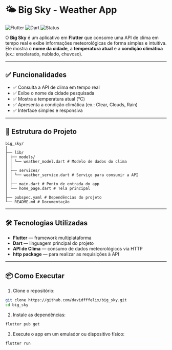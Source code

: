 # 🌤️ Big Sky - Weather App

![Flutter](https://img.shields.io/badge/Flutter-02569B?style=for-the-badge&logo=flutter&logoColor=white)
![Dart](https://img.shields.io/badge/Dart-0175C2?style=for-the-badge&logo=dart&logoColor=white)
![Status](https://img.shields.io/badge/Status-Em%20Desenvolvimento-yellow?style=for-the-badge)

O **Big Sky** é um aplicativo em **Flutter** que consome uma API de clima em tempo real e exibe informações meteorológicas de forma simples e intuitiva.  
Ele mostra o **nome da cidade**, a **temperatura atual** e a **condição climática** (ex.: ensolarado, nublado, chuvoso).  

---

## ✅ Funcionalidades

- ✅ Consulta a API de clima em tempo real  
- ✅ Exibe o nome da cidade pesquisada  
- ✅ Mostra a temperatura atual (°C)  
- ✅ Apresenta a condição climática (ex.: Clear, Clouds, Rain)  
- ✅ Interface simples e responsiva  

---

## 🧱 Estrutura do Projeto

```
big_sky/
│
├── lib/
│ ├── models/
│ │ └── weather_model.dart # Modelo de dados do clima
│ │
│ ├── services/
│ │ └── weather_service.dart # Serviço para consumir a API
│ │
│ ├── main.dart # Ponto de entrada do app
│ └── home_page.dart # Tela principal
│
├── pubspec.yaml # Dependências do projeto
└── README.md # Documentação
```

---

## 🛠️ Tecnologias Utilizadas

- **Flutter** — framework multiplataforma  
- **Dart** — linguagem principal do projeto  
- **API de Clima** — consumo de dados meteorológicos via HTTP  
- **http package** — para realizar as requisições à API  

---

## 📦 Como Executar

1. Clone o repositório:

```bash
git clone https://github.com/davidfffelix/big_sky.git
cd big_sky
```

2. Instale as dependências:

```bash
flutter pub get
```

3. Execute o app em um emulador ou dispositivo físico:

```bash
flutter run
```

